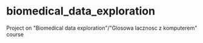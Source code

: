 # biomedical_data_exploration
Project on "Biomedical data exploration"/"Glosowa lacznosc z komputerem" course
